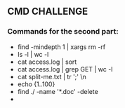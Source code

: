## CMD CHALLENGE
### Commands for the second part:
* find  -mindepth 1 | xargs rm -rf
* ls -l | wc -l
* cat access.log | sort
* cat access.log | grep GET | wc -l
* cat split-me.txt | tr ';' \\n
* echo {1..100}
* find ./ -name '*.doc' -delete
* 